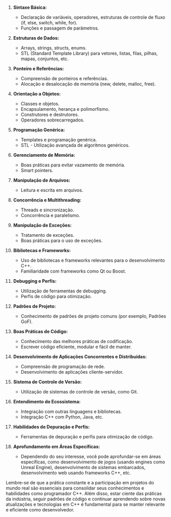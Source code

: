 
1. **Sintaxe Básica:**
   - Declaração de variáveis, operadores, estruturas de controle de fluxo (if, else, switch, while, for).
   - Funções e passagem de parâmetros.

2. **Estruturas de Dados:**
   - Arrays, strings, structs, enums.
   - STL (Standard Template Library) para vetores, listas, filas, pilhas, mapas, conjuntos, etc.

3. **Ponteiro e Referências:**
   - Compreensão de ponteiros e referências.
   - Alocação e desalocação de memória (new, delete, malloc, free).

4. **Orientação a Objetos:**
   - Classes e objetos.
   - Encapsulamento, herança e polimorfismo.
   - Construtores e destrutores.
   - Operadores sobrecarregados.

5. **Programação Genérica:**
   - Templates e programação genérica.
   - STL - Utilização avançada de algoritmos genéricos.

6. **Gerenciamento de Memória:**
   - Boas práticas para evitar vazamento de memória.
   - Smart pointers.

7. **Manipulação de Arquivos:**
   - Leitura e escrita em arquivos.

8. **Concorrência e Multithreading:**
   - Threads e sincronização.
   - Concorrência e paralelismo.

9. **Manipulação de Exceções:**
   - Tratamento de exceções.
   - Boas práticas para o uso de exceções.

10. **Bibliotecas e Frameworks:**
    - Uso de bibliotecas e frameworks relevantes para o desenvolvimento C++.
    - Familiaridade com frameworks como Qt ou Boost.

11. **Debugging e Perfis:**
    - Utilização de ferramentas de debugging.
    - Perfis de código para otimização.

12. **Padrões de Projeto:**
    - Conhecimento de padrões de projeto comuns (por exemplo, Padrões GoF).

13. **Boas Práticas de Código:**
    - Conhecimento das melhores práticas de codificação.
    - Escrever código eficiente, modular e fácil de manter.

14. **Desenvolvimento de Aplicações Concorrentes e Distribuídas:**
    - Compreensão de programação de rede.
    - Desenvolvimento de aplicações cliente-servidor.

15. **Sistema de Controle de Versão:**
    - Utilização de sistemas de controle de versão, como Git.

16. **Entendimento do Ecossistema:**
    - Integração com outras linguagens e bibliotecas.
    - Integração C++ com Python, Java, etc.

17. **Habilidades de Depuração e Perfis:**
    - Ferramentas de depuração e perfis para otimização de código.

18. **Aprofundamento em Áreas Específicas:**
    - Dependendo do seu interesse, você pode aprofundar-se em áreas específicas, como desenvolvimento de jogos (usando engines como Unreal Engine), desenvolvimento de sistemas embarcados, desenvolvimento web usando frameworks C++, etc.

Lembre-se de que a prática constante e a participação em projetos do mundo real são essenciais para consolidar seus conhecimentos e habilidades como programador C++. Além disso, estar ciente das práticas da indústria, seguir padrões de código e continuar aprendendo sobre novas atualizações e tecnologias em C++ é fundamental para se manter relevante e eficiente como desenvolvedor.
